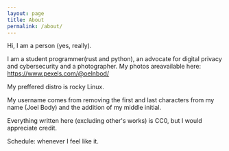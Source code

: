 ```yaml
---
layout: page
title: About
permalink: /about/
---
```


Hi, I am a person (yes, really).

I am a student programmer(rust and python), an advocate for digital privacy and cybersecurity and a photographer. 
My photos areavailable here: https://www.pexels.com/@oelnbod/

My preffered distro is rocky Linux. 

My username comes from removing the first and last characters from my name (Joel Body) and the addition of my middle initial.

Everything written here (excluding other's works) is CC0, but I would appreciate credit. 

Schedule: whenever I feel like it.
